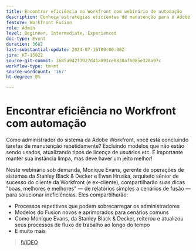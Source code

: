 ```yaml
---
title: Encontrar eficiência no Workfront com webinário de automação
description: Conheça estratégias eficientes de manutenção para o Adobe Workfront em nosso webinário sob demanda. Descubra dicas de especialistas da Stanley Black & Decker e da Workfront sobre automatização de tarefas repetitivas, utilização de modelos do Fusion e evolução dos processos de fluxo de trabalho para obter eficiência ideal.
feature: Workfront Fusion
role: Admin
level: Beginner, Intermediate, Experienced
doc-type: Event
duration: 3682
last-substantial-update: 2024-07-16T00:00:00Z
jira: KT-15822
source-git-commit: 3685a942f3027d41a891ce8830afb085e328a97c
workflow-type: tm+mt
source-wordcount: '167'
ht-degree: 0%

---
```



# Encontrar eficiência no Workfront com automação

Como administrador do sistema da Adobe Workfront, você está concluindo tarefas de manutenção repetidamente? Excluindo modelos que não estão sendo usados, atualizando tipos de licença de usuários etc. É importante manter sua instância limpa, mas deve haver um jeito melhor!

Neste webinário sob demanda, Monique Evans, gerente de operações de sistemas da Stanley Black &amp; Decker e Ewan Hruska, arquiteto sênior de sucesso do cliente da Workfront (e ex-cliente), compartilharão suas dicas &quot;boas, melhores e melhores&quot; — de relatórios simples a cenários de fusão — para solucionar ineficiências. Eles compartilharão:

* Processos repetitivos que podem sobrecarregar os administradores
* Modelos do Fusion novos e aprimorados para cenários comuns
* Como Monique Evans, da Stanley Black &amp; Decker, reiterou e atualizou seus processos de fluxo de trabalho ao longo do tempo
* E muito mais

>[!VIDEO](https://video.tv.adobe.com/v/3431016/?learn=on)
